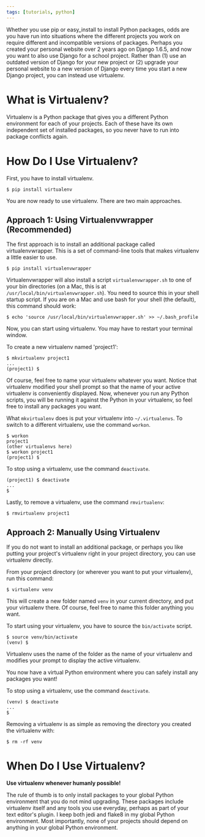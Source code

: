 ```yaml
---
tags: [tutorials, python]
---
```

Whether you use pip or easy_install to install Python packages, odds are you have
run into situations where the different projects you work on require different
and incompatible versions of packages. Perhaps you created your
personal website over 2 years ago on Django 1.6.5, and now you want to also
use Django for a school project. Rather than (1) use an outdated version of
Django for your new project or (2) upgrade your personal website to a new version
of Django every time you start a new Django project, you can instead use virtualenv.

# What is Virtualenv?
Virtualenv is a Python package that gives you a different Python environment for
each of your projects. Each of these have its own independent set of installed packages,
so you never have to run into package conflicts again.

# How Do I Use Virtualenv?
First, you have to install virtualenv.

```console
$ pip install virtualenv
```
You are now ready to use virtualenv. There are two main approaches.

## Approach 1: Using Virtualenvwrapper (Recommended)
The first approach is to install an additional package called virtualenvwrapper.
This is a set of command-line tools that makes virtualenv a little easier to use.

```console
$ pip install virtualenvwrapper
```
Virtualenvwrapper will also install a script `virtualenvwrapper.sh` to one of
your bin directories (on a Mac, this is at `/usr/local/bin/virtualenvwrapper.sh`).
You need to source this in your shell startup script. If you are on a Mac and use
bash for your shell (the default), this command should work:

```console
$ echo 'source /usr/local/bin/virtualenvwrapper.sh' >> ~/.bash_profile
```
Now, you can start using virtualenv. You may have to restart your terminal window.

To create a new virtualenv named 'project1':

```console
$ mkvirtualenv project1
...
(project1) $
```
Of course, feel free to name your virtualenv whatever you want. Notice that
virtualenv modified your shell prompt so that the name of your active
virtualenv is conveniently displayed. Now, whenever you run any Python scripts,
you will be running it against the Python in your virtualenv, so feel free
to install any packages you want.

What `mkvirtualenv` does is put your virtualenv into `~/.virtualenvs`. To switch
to a different virtualenv, use the command `workon`.

```console
$ workon
project1
(other virtualenvs here)
$ workon project1
(project1) $
```
To stop using a virtualenv, use the command `deactivate`.

```console
(project1) $ deactivate
...
$
```

Lastly, to remove a virtualenv, use the command `rmvirtualenv`:

```console
$ rmvirtualenv project1
```

## Approach 2: Manually Using Virtualenv
If you do not want to install an additional package, or perhaps you like putting
your project's virtualenv right in your project directory, you can use virtualenv
directly.

From your project directory (or wherever you want to put your virtualenv), run
this command:

```console
$ virtualenv venv
```
This will create a new folder named `venv` in your current directory, and put
your virtualenv there. Of course, feel free to name this folder anything you want.

To start using your virtualenv, you have to source the `bin/activate` script.

```console
$ source venv/bin/activate
(venv) $
```
Virtualenv uses the name of the folder as the name of your virtualenv and modifies
your prompt to display the active virtualenv.

You now have a virtual Python environment where you can safely install any
packages you want!

To stop using a virtualenv, use the command `deactivate`.

```console
(venv) $ deactivate
...
$
```
Removing a virtualenv is as simple as removing the directory you created
the virtualenv with:

```console
$ rm -rf venv
```

# When Do I Use Virtualenv?
**Use virtualenv whenever humanly possible!**

The rule of thumb is to only install packages to your global Python environment
that you do not mind upgrading. These packages include virtualenv
itself and any tools you use everyday, perhaps as part of your text editor's plugin.
I keep both jedi and flake8 in my global Python environment. Most importantly,
none of your projects should depend on anything in your global Python environment.
